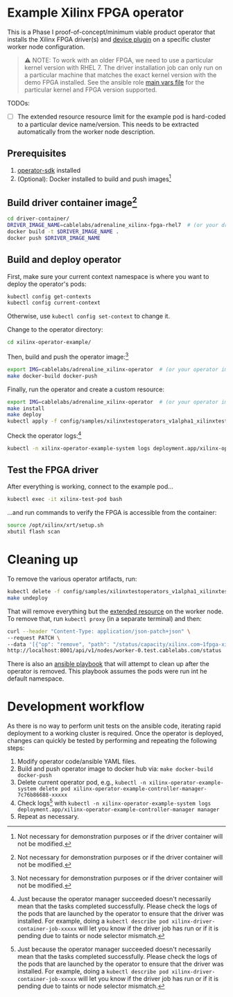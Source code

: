# Example Xilinx FPGA operator

This is a Phase I proof-of-concept/minimum viable product operator that installs the Xilinx FPGA driver(s) and [device plugin](https://github.com/Xilinx/FPGA_as_a_Service/tree/master/k8s-fpga-device-plugin/) on a specific cluster worker node configuration.

> ⚠️ NOTE: To work with an older FPGA, we need to use a particular kernel version with RHEL 7. The driver installation job can only run on a particular machine that matches the exact kernel version with the demo FPGA installed. See the ansible role [main vars file](xilinx-operator-example/roles/xilinxtestoperator/vars/main.yml) for the particular kernel and FPGA version supported.

TODOs:

- [ ] The extended resource resource limit for the example pod is hard-coded to a particular device name/version. This needs to be extracted automatically from the worker node description.

## Prerequisites

1. [operator-sdk](https://sdk.operatorframework.io/) installed
2. (Optional): Docker installed to build and push images[^1]

## Build driver container image[^1]

```bash
cd driver-container/
DRIVER_IMAGE_NAME=cablelabs/adrenaline_xilinx-fpga-rhel7  # (or your driver image name)                                    
docker build -t $DRIVER_IMAGE_NAME .
docker push $DRIVER_IMAGE_NAME
```

## Build and deploy operator

First, make sure your current context namespace is where you want to deploy the operator's pods:

```bash
kubectl config get-contexts
kubectl config current-context
```

Otherwise, use `kubectl config set-context` to change it.

Change to the operator directory:

```bash
cd xilinx-operator-example/
```

Then, build and push the operator image:[^1]

[^1]: Not necessary for demonstration purposes or if the driver container will not be modified.

```bash
export IMG=cablelabs/adrenaline_xilinx-operator  # (or your operator image name)
make docker-build docker-push
```

Finally, run the operator and create a custom resource:

```bash
export IMG=cablelabs/adrenaline_xilinx-operator  # (or your operator image name)
make install
make deploy
kubectl apply -f config/samples/xilinxtestoperators_v1alpha1_xilinxtestoperator.yaml
```

Check the operator logs:[^2]

```bash
kubectl -n xilinx-operator-example-system logs deployment.app/xilinx-operator-example-controller-manager manager
```

## Test the FPGA driver

After everything is working, connect to the example pod...

```bash
kubectl exec -it xilinx-test-pod bash
```

...and run commands to verify the FPGA is accessible from the container:

```bash
source /opt/xilinx/xrt/setup.sh
xbutil flash scan
```

# Cleaning up

To remove the various operator artifacts, run:

```bash
kubectl delete -f config/samples/xilinxtestoperators_v1alpha1_xilinxtestoperator.yaml
make undeploy
```

That will remove everything but the [extended resource](https://kubernetes.io/docs/tasks/administer-cluster/extended-resource-node/) on the worker node. To remove that, run `kubectl proxy` (in a separate terminal) and then:

```bash
curl --header "Content-Type: application/json-patch+json" \
--request PATCH \
--data '[{"op": "remove", "path": "/status/capacity/xilinx.com~1fpga-xilinx_vcu1525_dynamic_5_1-1521279439"}]' \
http://localhost:8001/api/v1/nodes/worker-0.test.cablelabs.com/status
```

There is also an [ansible playbook](k8s_delete.yml) that will attempt to clean up after the operator is removed. This playbook assumes the pods were run int he default namespace.

# Development workflow

As there is no way to perform unit tests on the ansible code, iterating rapid deployment to a working cluster is required. Once the operator is deployed, changes can quickly be tested by performing and repeating the following steps:

1. Modify operator code/ansible YAML files.
2. Build and push operator image to docker hub via: `make docker-build docker-push`
3. Delete current operator pod, e.g., `kubectl -n xilinx-operator-example-system delete pod xilinx-operator-example-controller-manager-7c76b86688-xxxxx`
4. Check logs[^2] with `kubectl -n xilinx-operator-example-system logs deployment.app/xilinx-operator-example-controller-manager manager`
5. Repeat as necessary.

[^2]: Just because the operator manager succeeded doesn't necessarily mean that the tasks completed successfully. Please check the logs of the pods that are launched by the operator to ensure that the driver was installed. For example, doing a `kubectl describe pod xilinx-driver-container-job-xxxxx` will let you know if the driver job has run or if it is pending due to taints or node selector mismatch.